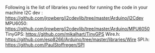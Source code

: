 Following is the list of libraries you need for running the code in your machine
I2C dev : https://github.com/jrowberg/i2cdevlib/tree/master/Arduino/I2Cdev
MPU6050: https://github.com/jrowberg/i2cdevlib/tree/master/Arduino/MPU6050
TinyGPS: https://github.com/mikalhart/TinyGPS
Wire.h: https://github.com/esp8266/Arduino/tree/master/libraries/Wire
SPI.h: https://github.com/PaulStoffregen/SPI
